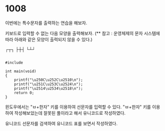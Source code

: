 # 1008

이번에는 특수문자를 출력하는 연습을 해보자.

키보드로 입력할 수 없는 다음 모양을 출력해보자.
(** 참고 : 운영체제의 문자 시스템에 따라 아래와 같은 모양이 출력되지 않을 수 있다.)

┌┬┐
├┼┤
└┴┘

<pre><code>
#include<stdio.h>

int main(void)
{
	printf("\u250C\u252C\u2510\n");
	printf("\u251C\u253C\u2524\n");
	printf("\u2514\u2534\u2518\n");
	return 0;
}
</code></pre>

윈도우에서는 "ㅂ+한자" 키를 이용하여 선문자를 입력할 수 있다. "ㅂ+한자" 키를 이용하여 작성해보았는데 잘못된 풀이라고 해서 유니코드로 작성하였다.

유니코드 선문자를 검색하여 유니코드 표를 보면서 작성하였다.